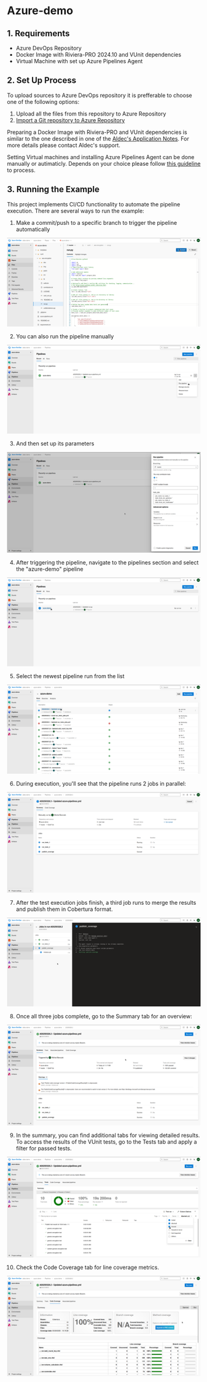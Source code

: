 # Azure-demo

## 1. Requirements

* Azure DevOps Repository
* Docker Image with Riviera-PRO 2024.10 and VUnit dependencies
* Virtual Machine with set up Azure Pipelines Agent

## 2. Set Up Process

To upload sources to Azure DevOps repository it is prefferable to choose one of the following options:
1. Upload all the files from this repository to Azure Repository
2. [Import a Git repository to Azure Repository](https://learn.microsoft.com/en-us/azure/devops/repos/git/import-git-repository?view=azure-devops)

Preparing a Docker Image with Riviera-PRO and VUnit dependencies is similar to the one described in one of the [Aldec's Application Notes](https://www.aldec.com/en/support/resources/documentation/articles/2259). For more details please contact Aldec's support.

Setting Virtual machines and installing Azure Pipelines Agent can be done manually or autimaticly. Depends on your choice please follow [this guideline](https://learn.microsoft.com/en-us/azure/devops/pipelines/agents/pools-queues?view=azure-devops&tabs=yaml%2Cbrowser) to process.


## 3. Running the Example

This project implements CI/CD functionality to automate the pipeline execution. There are several ways to run the example:

1. Make a commit/push to a specific branch to trigger the pipeline automatically

![commit to run the pipeline](img/Commit_to_run_the_pipeline.png)

2. You can also run the pipeline manually

![manualy running the pipeline](img/Manualy_running_the_pipeline.png)

3. And then set up its parameters

![manualy setting parameters](img/Manualy_setting_parameters.png)

4. After triggering the pipeline, navigate to the pipelines section and select the "azure-demo" pipeline

![select the pipeline](img/Select_the_pipeline.png)

5. Select the newest pipeline run from the list

![select the newest run](img/Select_the_newest_run.png)

6. During execution, you'll see that the pipeline runs 2 jobs in parallel:

![two running jobs in parallel](img/Two_running_jobs_in_parallel.png)

7. After the test execution jobs finish, a third job runs to merge the results and publish them in Cobertura format.

![third job runs](img/Third_job_runs.png)

8. Once all three jobs complete, go to the Summary tab for an overview:

![summary tab](img/Summary_tab.png)

9. In the summary, you can find additional tabs for viewing detailed results. To access the results of the VUnit tests, go to the Tests tab and apply a filter for passed tests.

![vunit tests](img/VUnit_tests.png)

10. Check the Code Coverage tab for line coverage metrics.

![code coverage](img/Code_coverage.png)


